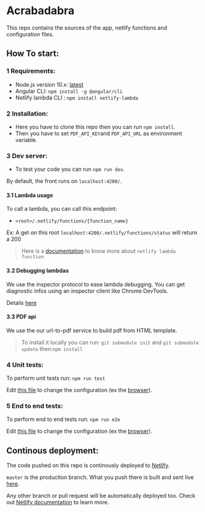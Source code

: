# Acrabadabra

This repo contains the sources of the app, netlify functions and configuration files.

## How To start:

### 1 Requirements:

* Node.js version 10.x: [latest](https://nodejs.org/en/download/current/)
* Angular CLI: `npm install -g @angular/cli`
* Netlify lambda CLI : `npm install netlify-lambda`
    
### 2 Installation:

* Here you have to clone this repo then you can run `npm install`.
* Then you have to set `PDF_API_KEY`and `PDF_API_URL` as environment variable.
    
### 3 Dev server:

* To test your code you can run `npm run dev`.
   
 By default, the front runs on `localhost:4200/`.

#### 3.1 Lambda usage

To call a lambda, you can call this endpoint:
- `<root>/.netlify/functions/{function_name}`

Ex: A get on this root `localhost:4200/.netlify/functions/status` will return a 200

> Here is a [documentation](https://www.netlify.com/docs/functions/#javascript-lambda-functions) to know more about `netlify lambda function`

#### 3.2 Debugging lambdas

We use the inspector protocol to ease lambda debugging. You can get diagnostic infos using an inspector client like Chrome DevTools.

Details [here](https://nodejs.org/en/docs/guides/debugging-getting-started/)

#### 3.3 PDF api

We use the our url-to-pdf service to build pdf from HTML template.
> To install it locally you can run: `git submodule init` and `git submodule update` then:`npm install`

### 4 Unit tests:

 To perform unit tests run:
    `npm run test`

Edit [this file](https://github.com/Iteatime/Acrabadabra/blob/master/src/karma.conf.js) to change the configuration
(ex the [browser](https://karma-runner.github.io/3.0/config/browsers.html)).

### 5 End to end tests:

 To perform end to end tests run:
    `npm run e2e`

Edit [this file](https://github.com/Iteatime/Acrabadabra/blob/master/e2e/protractor.conf.js) to change the configuration
(ex the [browser](https://github.com/angular/protractor/blob/master/docs/browser-setup.md)).

## Continous deployment:

The code pushed on this repo is continously deployed to [Netlify](https://www.netlify.com/).

`master` is the production branch. What you push there is built and sent live [here](https://acrabadabra.netlify.com/).

Any other branch or pull request will be automatically deployed too. Check out [Netlify documentation](https://www.netlify.com/docs/continuous-deployment/) to learn more.
